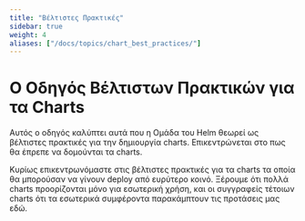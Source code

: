 ```yaml
---
title: "Βέλτιστες Πρακτικές"
sidebar: true
weight: 4
aliases: ["/docs/topics/chart_best_practices/"]
---
```


# Ο Οδηγός Βέλτιστων Πρακτικών για τα Charts

Αυτός ο οδηγός καλύπτει αυτά που η Ομάδα του Helm θεωρεί ως βέλτιστες πρακτικές για την δημιουργία charts.
Επικεντρώνεται στο πως θα έπρεπε να δομούνται τα charts.

Κυρίως επικεντρωνόμαστε στις βέλτιστες πρακτικές για τα charts τα οποία θα μπορούσαν να γίνουν deploy από ευρύτερο κοινό.
Ξέρουμε ότι πολλά charts προορίζονται μόνο για εσωτερική χρήση, και οι συγγραφείς τέτοιων charts ότι τα εσωτερικά συμφέροντα παρακάμπτουν τις προτάσεις μας εδώ.
